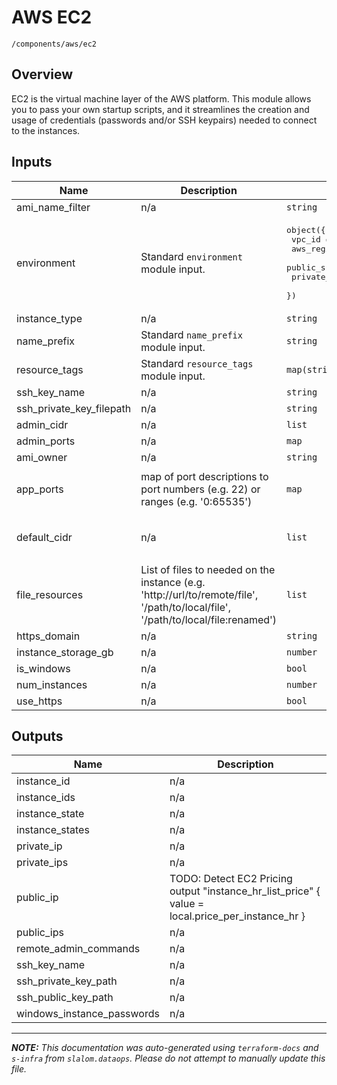 
# AWS EC2

`/components/aws/ec2`

## Overview


EC2 is the virtual machine layer of the AWS platform. This module allows you to pass your own startup scripts, and it streamlines the creation and usage of
credentials (passwords and/or SSH keypairs) needed to connect to the instances.

## Inputs

| Name | Description | Type | Default | Required |
|------|-------------|------|---------|:-----:|
| ami\_name\_filter | n/a | `string` | n/a | yes |
| environment | Standard `environment` module input. | <pre>object({<br>    vpc_id          = string<br>    aws_region      = string<br>    public_subnets  = list(string)<br>    private_subnets = list(string)<br>  })</pre> | n/a | yes |
| instance\_type | n/a | `string` | n/a | yes |
| name\_prefix | Standard `name_prefix` module input. | `string` | n/a | yes |
| resource\_tags | Standard `resource_tags` module input. | `map(string)` | n/a | yes |
| ssh\_key\_name | n/a | `string` | n/a | yes |
| ssh\_private\_key\_filepath | n/a | `string` | n/a | yes |
| admin\_cidr | n/a | `list` | `[]` | no |
| admin\_ports | n/a | `map` | `{}` | no |
| ami\_owner | n/a | `string` | `"amazon"` | no |
| app\_ports | map of port descriptions to port numbers (e.g. 22) or ranges (e.g. '0:65535') | `map` | <pre>{<br>  "SSH": "22"<br>}</pre> | no |
| default\_cidr | n/a | `list` | <pre>[<br>  "0.0.0.0/0"<br>]</pre> | no |
| file\_resources | List of files to needed on the instance (e.g. 'http://url/to/remote/file', '/path/to/local/file', '/path/to/local/file:renamed') | `list` | `[]` | no |
| https\_domain | n/a | `string` | `""` | no |
| instance\_storage\_gb | n/a | `number` | `100` | no |
| is\_windows | n/a | `bool` | `false` | no |
| num\_instances | n/a | `number` | `1` | no |
| use\_https | n/a | `bool` | `false` | no |

## Outputs

| Name | Description |
|------|-------------|
| instance\_id | n/a |
| instance\_ids | n/a |
| instance\_state | n/a |
| instance\_states | n/a |
| private\_ip | n/a |
| private\_ips | n/a |
| public\_ip | TODO: Detect EC2 Pricing output "instance\_hr\_list\_price" { value = local.price\_per\_instance\_hr } |
| public\_ips | n/a |
| remote\_admin\_commands | n/a |
| ssh\_key\_name | n/a |
| ssh\_private\_key\_path | n/a |
| ssh\_public\_key\_path | n/a |
| windows\_instance\_passwords | n/a |

---------------------

_**NOTE:** This documentation was auto-generated using
`terraform-docs` and `s-infra` from `slalom.dataops`.
Please do not attempt to manually update this file._
